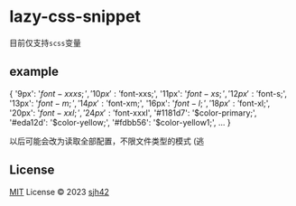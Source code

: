 # lazy-css-snippet

目前仅支持`scss`变量

## example

{
  '9px': '$font-xxxs;', 
  '10px': '$font-xxs;',
  '11px': '$font-xs;',
  '12px': '$font-s;',
  '13px': '$font-m;',
  '14px': '$font-xm;',
  '16px': '$font-l;',
  '18px': '$font-xl;',
  '20px': '$font-xxl;',
  '24px': '$font-xxxl',
  '#1181d7': '$color-primary;',
  '#eda12d': '$color-yellow;',
  '#fdbb56': '$color-yellow1;',
  ...
}

以后可能会改为读取全部配置，不限文件类型的模式 (逃

## License

[MIT](./LICENSE) License © 2023 [sjh42](https://github.com/sjh42)
